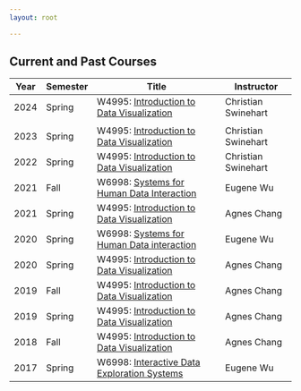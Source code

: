 ```yaml
---
layout: root

---
```


<style>
table { width: 100%; }
</style>




##  Current and Past Courses

| Year | Semester | Title                                                        | Instructor          |
| ---- | -------- | ------------------------------------------------------------ | ------------------- |
| 2024 | Spring   | W4995: [Introduction to Data Visualization](./2024s_w4995)   | Christian Swinehart |
|      |          |                                                              |                     |
| 2023 | Spring   | W4995: [Introduction to Data Visualization](./2023s_w4995)   | Christian Swinehart |
| 2022 | Spring   | W4995: [Introduction to Data Visualization](./2022s_w4995)   | Christian Swinehart |
| 2021 | Fall     | W6998: [Systems for Human Data Interaction](./2021f_w6998)   | Eugene Wu           |
| 2021 | Spring   | W4995: [Introduction to Data Visualization](./2021s_w4995)   | Agnes Chang         |
| 2020 | Spring   | W6998: [Systems for Human Data interaction](./2020s_w6998)   | Eugene Wu           |
| 2020 | Spring   | W4995: [Introduction to Data Visualization](./2020s_w4995)   | Agnes Chang         |
| 2019 | Fall     | W4995: [Introduction to Data Visualization](./2019f_w4995)   | Agnes Chang         |
| 2019 | Spring   | W4995: [Introduction to Data Visualization](./2019s_w4995)   | Agnes Chang         |
| 2018 | Fall     | W4995: [Introduction to Data Visualization](./2018f_w4995)   | Agnes Chang         |
| 2017 | Spring   | W6998: [Interactive Data Exploration Systems](./2017s_e6998) | Eugene Wu           |

